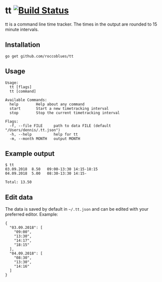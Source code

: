 # tt [![Build Status](https://travis-ci.com/roccoblues/tt.svg?branch=master)](https://travis-ci.com/roccoblues/tt)

tt is a command line time tracker. The times in the output are rounded to 15 minute intervals.


## Installation

```
go get github.com/roccoblues/tt
```

## Usage

```
Usage:
  tt [flags]
  tt [command]

Available Commands:
  help        Help about any command
  start       Start a new timetracking interval
  stop        Stop the current timetracking interval

Flags:
  -f, --file FILE     path to data FILE (default "/Users/dennis/.tt.json")
  -h, --help          help for tt
  -m, --month MONTH   output MONTH
```

## Example output

```
$ tt
03.09.2018  8.50   09:00-13:30 14:15-18:15
04.09.2018  5.00   08:30-13:30 14:15-

Total: 13.50
```

## Edit data

The data is saved by default in `~/.tt.json` and can be edited with your preferred editor. Example:

```
{
  "03.09.2018": [
    "09:00",
    "13:30",
    "14:17",
    "18:15"
  ],
  "04.09.2018": [
    "08:30",
    "13:30",
    "14:16"
  ]
}
```

